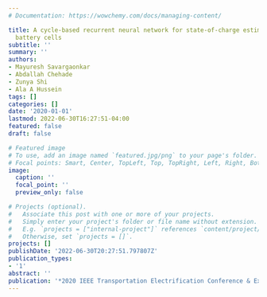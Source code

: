 ```yaml
---
# Documentation: https://wowchemy.com/docs/managing-content/

title: A cycle-based recurrent neural network for state-of-charge estimation of Li-ion
  battery cells
subtitle: ''
summary: ''
authors:
- Mayuresh Savargaonkar
- Abdallah Chehade
- Zunya Shi
- Ala A Hussein
tags: []
categories: []
date: '2020-01-01'
lastmod: 2022-06-30T16:27:51-04:00
featured: false
draft: false

# Featured image
# To use, add an image named `featured.jpg/png` to your page's folder.
# Focal points: Smart, Center, TopLeft, Top, TopRight, Left, Right, BottomLeft, Bottom, BottomRight.
image:
  caption: ''
  focal_point: ''
  preview_only: false

# Projects (optional).
#   Associate this post with one or more of your projects.
#   Simply enter your project's folder or file name without extension.
#   E.g. `projects = ["internal-project"]` references `content/project/deep-learning/index.md`.
#   Otherwise, set `projects = []`.
projects: []
publishDate: '2022-06-30T20:27:51.797807Z'
publication_types:
- '1'
abstract: ''
publication: '*2020 IEEE Transportation Electrification Conference & Expo (ITEC)*'
---
```

